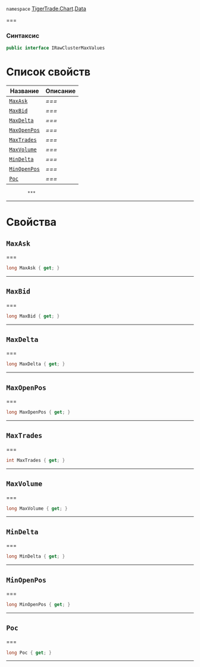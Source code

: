 
`namespace` [TigerTrade.Chart](../../TigerTrade.Chart.md).[Data](../../TigerTrade.Chart/Data.md)


===

### Синтаксис
```csharp
public interface IRawClusterMaxValues
```


# Список свойств
| Название | Описание |
| --- | --- |
| [`MaxAsk`](#property-maxask) | *===* |
| [`MaxBid`](#property-maxbid) | *===* |
| [`MaxDelta`](#property-maxdelta) | *===* |
| [`MaxOpenPos`](#property-maxopenpos) | *===* |
| [`MaxTrades`](#property-maxtrades) | *===* |
| [`MaxVolume`](#property-maxvolume) | *===* |
| [`MinDelta`](#property-mindelta) | *===* |
| [`MinOpenPos`](#property-minopenpos) | *===* |
| [`Poc`](#property-poc) | *===* |




            ***  
 ***  
# Свойства

## `MaxAsk`<a href="property-maxask" id="property-maxask"></a>
===
```csharp
long MaxAsk { get; }
```  
***

## `MaxBid`<a href="property-maxbid" id="property-maxbid"></a>
===
```csharp
long MaxBid { get; }
```  
***

## `MaxDelta`<a href="property-maxdelta" id="property-maxdelta"></a>
===
```csharp
long MaxDelta { get; }
```  
***

## `MaxOpenPos`<a href="property-maxopenpos" id="property-maxopenpos"></a>
===
```csharp
long MaxOpenPos { get; }
```  
***

## `MaxTrades`<a href="property-maxtrades" id="property-maxtrades"></a>
===
```csharp
int MaxTrades { get; }
```  
***

## `MaxVolume`<a href="property-maxvolume" id="property-maxvolume"></a>
===
```csharp
long MaxVolume { get; }
```  
***

## `MinDelta`<a href="property-mindelta" id="property-mindelta"></a>
===
```csharp
long MinDelta { get; }
```  
***

## `MinOpenPos`<a href="property-minopenpos" id="property-minopenpos"></a>
===
```csharp
long MinOpenPos { get; }
```  
***

## `Poc`<a href="property-poc" id="property-poc"></a>
===
```csharp
long Poc { get; }
```  
***

